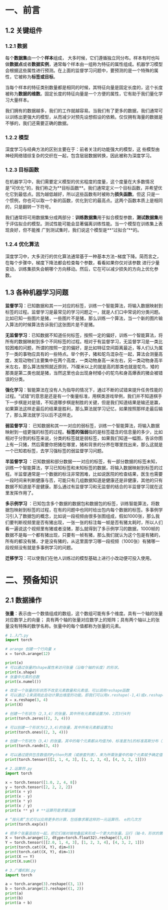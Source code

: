 # 一、前言

## 1.2 关键组件

### 1.2.1 数据

每个**数据集**由⼀个个**样本**组成， ⼤多时候，它们遵循独⽴同分布。样本有时也叫做**数据点**或者**数据实例**，通常每个样本由⼀组称为特征的属性组成。机器学习模型会根据这些属性进⾏预测。在上⾯的监督学习问题中，要预测的是⼀个特殊的属性，它被称为**标签或⽬标**。

当每个样本的特征类别数量都是相同的时候，其特征向量是固定⻓度的，这个⻓度被称为**数据的维数**。固定⻓度的特征向量是⼀个⽅便的属性，它有助于我们量化学习⼤量样本。

我们拥有的数据越多，我们的⼯作就越容易。当我们有了更多的数据，我们通常可以训练出更强⼤的模型，从⽽减少对预先设想假设的依赖。仅仅拥有海量的数据是不够的，我们还需要正确的数据。

### 1.2.2 模型

深度学习与经典⽅法的区别主要在于：前者关注的功能强⼤的模型，这 些模型由神经⽹络错综复杂的交织在⼀起，包含层层数据转换，因此被称为深度学习。

### 1.2.3 目标函数

在机器学习中，我们需要定义模型的优劣程度的度量，这个度量在⼤多数情况是“可优化”的，我们称之为**⽬标函数**。我们通常定义⼀个⽬标函数，并希望优化它到最低点。因为越低越好，所以这些函数有时被称为**损失函数**。但这 只是⼀个惯例，你也可以取⼀个新的函数，优化到它的最⾼点。这两个函数本质上是相同的，只是翻转⼀下符号。

我们通常将可⽤数据集分成两部分：**训练数据集**⽤于拟合模型参数，**测试数据集**⽤于评估拟合的模型。测试性能可能会显著偏离训练性能。当⼀个模型在训练集上表现良好，但不能推 ⼴到测试集时，我们说这个模型是**“过拟合”**的。

### 1.2.4 优化算法

深度学习中，⼤多流⾏的优化算法通常基于⼀种基本⽅法‒梯度下降。简⽽⾔之，在每个步骤中，梯度下降法都会检查每个参数，看看如果你仅对该参数 进⾏少量变动，训练集损失会朝哪个⽅向移动。然后，它在可以减少损失的⽅向上优化参数。

## 1.3 各种机器学习问题

**监督学习**：已知数据和其一一对应的标签，训练一个智能算法，将输入数据映射到标签的过程。监督学习是最常见的学习问题之一，就是人们口中常说的分类问题。比如已知一些图片是猪，一些图片不是猪，那么训练一个算法，当一个新的图片输入算法的时候算法告诉我们这张图片是不是猪。

**无监督学习**：已知数据不知道任何标签，按照一定的偏好，训练一个智能算法，将所有的数据映射到多个不同标签的过程。相对于有监督学习，无监督学习是一类比较困难的问题，所谓的按照一定的偏好，是比如特征空间距离最近，等人们认为属于一类的事物应具有的一些特点。举个例子，猪和鸵鸟混杂在一起，算法会测量高度，发现动物们主要集中在两个高度，一类动物身高一米左右，另一类动物身高半米左右，那么算法按照就近原则，75厘米以上的就是高的那类也就是鸵鸟，矮的那类是第二类也就是猪，当然这里也会出现身材矮小的鸵鸟和身高爆表的猪会被错误的分类。

**强化学习**：智能算法在没有人为指导的情况下，通过不断的试错来提升任务性能的过程。“试错”的意思是还是有一个衡量标准，用棋类游戏举例，我们并不知道棋手下一步棋是对是错，不知道哪步棋是制胜的关键，但是我们知道结果是输还是赢，如果算法这样走最后的结果是胜利，那么算法就学习记忆，如果按照那样走最后输了，那么算法就学习以后不这样走。

**弱监督学习**： 已知数据和其一一对应的弱标签，训练一个智能算法，将输入数据映射到一组更强的标签的过程。**标签的强弱**指的是标签蕴含的信息量的多少，比如相对于分割的标签来说，分类的标签就是弱标签，如果我们知道一幅图，告诉你图上有一只猪，然后需要你把猪在哪里，猪和背景的分界在哪里找出来，那么这就是一个已知若标签，去学习强标签的弱监督学习问题。

**半监督学习** ：已知数据和部分数据一一对应的标签，有一部分数据的标签未知，训练一个智能算法，学习已知标签和未知标签的数据，将输入数据映射到标签的过程。半监督通常是一个数据的标注非常困难，比如说医院的检查结果，医生也需要一段时间来判断健康与否，可能只有几组数据知道是健康还是非健康，其他的只有数据不知道是不是健康。那么通过有监督学习和无监督的结合的半监督学习就在这里发挥作用了。

**多示例学习** ：已知包含多个数据的数据包和数据包的标签，训练智能算法，将数据包映射到标签的过程，在有的问题中也同时给出包内每个数据的标签。多事例学习引入了数据包的概念，比如说一段视频由很多张图组成，假如1000张，那么我们要判断视频里是否有猪出现，一张一张的标注每一帧是否有猪太耗时，所以人们看一遍说这个视频里有猪或者没猪，那么就得到了多示例学习的数据，1000帧的数据不是每一个都有猪出现，只要有一帧有猪，那么我们就认为这个包是有猪的，所有的都没有猪，才是没有猪的，从这里面学习哪一段视频（1000张）有猪哪一段视频没有就是多事例学习的问题。

**迁移学习**：可以使我们在他人训练过的模型基础上进行小改动便可投入使用。

# 二、预备知识

## 2.1 数据操作

**张量**：表⽰由⼀个数值组成的数组，这个数组可能有多个维度。具有⼀个轴的张量对应数学上的向量； 具有两个轴的张量对应数学上的矩阵；具有两个轴以上的张量没有特殊的数学名称。张量中的每个值都称为张量的元素。

```python
# 1.入门.py
import torch

# arange 创建⼀个⾏向量 x
x = torch.arange(12)

print(x)
# 可以通过张量的shape属性来访问张量（沿每个轴的⻓度）的形状。
print(x.shape)
# 张量中元素的总数
print(x.numel())

# 改变⼀个张量的形状⽽不改变元素数量和元素值，可以调⽤reshape函数
# 可以通过-1来调⽤此⾃动计算出维度的功能。即我们可以⽤x.reshape(-1,4)或x.reshape(3,-1)来取代x.reshape(3,4)。
X = x.reshape(3, 4)
print(X)

# 创建⼀个形状为（2,3,4）的张量，其中所有元素都设置为0，2页3行4列
print(torch.zeros((2, 3, 4)))

# 可以创建⼀个形状为(2,3,4)的张量，其中所有元素都设置为1
print(torch.ones((2, 3, 4)))

# 创建⼀个形状为（3,4）的张量。其中的每个元素都从均值为0、标准差为1的标准⾼斯分布（正态分布）中随机采样。
print(torch.randn(3, 4))

# 可以通过提供包含数值的Python列表（或嵌套列表），来为所需张量中的每个元素赋予确定值。在这⾥，最外层的列表对应于轴0，内层的列表对应于轴1。
print(torch.tensor([[2, 1, 4, 3], [1, 2, 3, 4], [4, 3, 2, 1]]))
```

```python
# 2.运算符.py
import torch

x = torch.tensor([1.0, 2, 4, 8])
y = torch.tensor([2, 2, 2, 2])
print(x + y)
print(x - y)
print(x * y)
print(x / y)
print(x ** y) # **运算符是求幂运算

# “按元素”⽅式可以应⽤更多的计算，包括像求幂这样的⼀元运算符。 e的几次方
print(torch.exp(x))

# 把多个张量连结在⼀起，把它们端对端地叠起来形成⼀个更⼤的张量。沿⾏（轴-0，形状的第⼀个元素）和按列（轴-1，形状的第⼆个元素）连结两个矩阵
X = torch.arange(12, dtype=torch.float32).reshape((3,4))
Y = torch.tensor([[2.0, 1, 4, 3], [1, 2, 3, 4], [4, 3, 2, 1]])
print(torch.cat((X, Y), dim=0))
print(torch.cat((X, Y), dim=1))
print(X == Y)
print(X.sum())
```

```python
# 3.广播机制.py
import torch

a = torch.arange(3).reshape((3, 1))
b = torch.arange(2).reshape((1, 2))
print(a)
print(b)
print(a + b)
```

